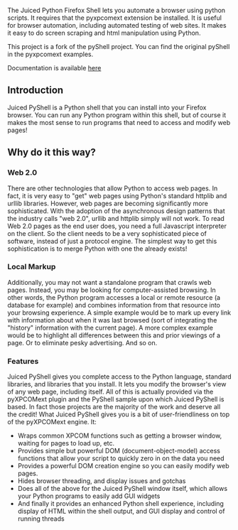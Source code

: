 The Juiced Python Firefox Shell lets you automate a browser using python scripts. It requires that the pyxpcomext extension be installed.  It is useful for browser automation, including automated testing of web sites.  It makes it easy to do screen scraping and html manipulation using Python.

This project is a fork of the pyShell project.  You can find the original pyShell in the pyxpcomext examples.

Documentation is available <a href='http://juicedpyshell.googlecode.com/svn/trunk/doc/html/index.html'>here</a>

## Introduction ##
Juiced PyShell is a Python shell that you can install into your Firefox browser. You can run any Python program within this shell, but of course it makes the most sense to run programs that need to access and modify web pages!

## Why do it this way? ##
### Web 2.0 ###
There are other technologies that allow Python to access web pages. In fact, it is very easy to "get" web pages using Python's standard httplib and urllib libraries. However, web pages are becoming significantly more sophisticated. With the adoption of the asynchronous design patterns that the industry calls "web 2.0", urllib and httplib simply will not work. To read Web 2.0 pages as the end user does, you need a full Javascript interpreter on the client. So the client needs to be a very sophisticated piece of software, instead of just a protocol engine. The simplest way to get this sophistication is to merge Python with one the already exists!
### Local Markup ###
Additionally, you may not want a standalone program that crawls web pages. Instead, you may be looking for computer-assisted browsing. In other words, the Python program accesses a local or remote resource (a database for example) and combines information from that resource into your browsing experience. A simple example would be to mark up every link with information about when it was last browsed (sort of integrating the "history" information with the current page). A more complex example would be to highlight all differences between this and prior viewings of a page. Or to eliminate pesky advertising. And so on.
### Features ###
Juiced PyShell gives you complete access to the Python language, standard libraries, and libraries that you install. It lets you modify the browser's view of any web page, including itself. All of this is actually provided via the pyXPCOMext plugin and the PyShell sample upon which Juiced PyShell is based. In fact those projects are the majority of the work and deserve all the credit!
What Juiced PyShell gives you is a bit of user-friendliness on top of the pyXPCOMext engine. It:

  * Wraps common XPCOM functions such as getting a browser window, waiting for pages to load up, etc.
  * Provides simple but powerful DOM (document-object-model) access functions that allow your script to quickly zero in on the data you need
  * Provides a powerful DOM creation engine so you can easily modify web pages.
  * Hides browser threading, and display issues and gotchas
  * Does all of the above for the Juiced PyShell window itself, which allows your Python programs to easily add GUI widgets
  * And finally it provides an enhanced Python shell experience, including display of HTML within the shell output, and GUI display and control of running threads